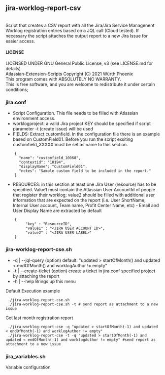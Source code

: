 ## jira-worklog-report-csv
<br>
Script that creates a CSV report with all the Jira/Jira Service Managenent Worklog registration entries based on a JQL call  (Cloud tested). If necessary the script attaches the output report to a new Jira Issue for easier access.

#### LICENSE

LICENSED UNDER GNU General Public License, v3  (see LICENSE.md for details)            
Atlassian-Extension-Scripts Copyright (C) 2021  Würth Phoenix                          
This program comes with ABSOLUTELY NO WARRANTY.                                        
This is free software, and you are welcome to redistribute it under certain conditions;


### jira.conf
- Script Configuration. This file needs to be filled with Atlassian environment access.
- worklogproject: a valid Jira project KEY should be specified if script parameter -t (create issue) will be used 
- FIELDS: Extract customfield. In the configuration file there is an example based on CustomField01. Before you run the script exsiting customfield_XXXXX must be set as name to this section.  
```
    {
      "name": "customfield_10068",
      "contextid": "10194",
      "displayName": "CustomField01",
      "notes": "Sample custom field to be included in the report."
    }
```
- RESOURCES: in this section at least one Jira User (resource) has to be specified. Value1 must contain the Atlassian User AccountId of people that register their worklog; value2 should be filled with additional user information that are expected on the report (i.e. User ShortName, Internal User account, Team name, Profit Center Name, etc) - Email and User Display Name are extracted by default  
```
    {
         "key" : "ResourceID",
         "value1" : "<JIRA USER ACCOUNT ID>",
         "value2" : "<JIRA USER LABEL>"
    }
```

### jira-worklog-report-cse.sh
- -q    | --jql-query               (option)              default: "updated > startOfMonth() and updated < endOfMonth() and worklogAuthor != empty"
- -t    | --create-ticket           (option)              create a ticket in jira.conf specified project by attaching the report
- -h    | --help                                          Brings up this menu



Default Execution example<br>
```
 ./jira-worklog-report-cse.sh 
 ./jira-worklog-report-cse.sh -t # send report as attachment to a new issue 

```
Get last month registration report
```
 ./jira-worklog-report-cse -q "updated > startOfMonth(-1) and updated < endOfMonth(-1) and worklogAuthor != empty"
 ./jira-worklog-report-cse -t -q "updated > startOfMonth(-1) and updated < endOfMonth(-1) and worklogAuthor != empty" #send report as attachment to a new issue

```

### jira_variables.sh
Variable configuration


